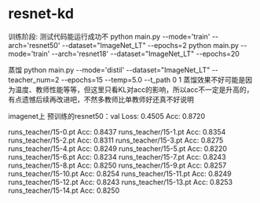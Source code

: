 # resnet-kd

训练阶段: 测试代码能运行成功不
python main.py --mode='train' --arch='resnet50' --dataset="ImageNet_LT" --epochs=2
python main.py --mode='train' --arch='resnet18' --dataset="ImageNet_LT" --epochs=20

蒸馏
python main.py --mode='distil' --dataset="ImageNet_LT" --teacher_num=2 --epochs=15 --temp=5.0 --t_path 0 1
蒸馏效果不好可能是因为温度、教师性能等等，但这里只看KL对acc的影响，所以acc不一定是升高的，有点遗憾后续再改进吧，不然多教师比单教师好还真不好说明



imagenet上
预训练的resnet50：val Loss: 0.4505 Acc: 0.8720

runs_teacher/15-0.pt  Acc: 0.8437
runs_teacher/15-1.pt  Acc: 0.8354
runs_teacher/15-2.pt  Acc: 0.8311
runs_teacher/15-3.pt  Acc: 0.8275
runs_teacher/15-4.pt  Acc: 0.8249
runs_teacher/15-5.pt  Acc: 0.8220
runs_teacher/15-6.pt  Acc: 0.8234
runs_teacher/15-7.pt  Acc: 0.8243
runs_teacher/15-8.pt  Acc: 0.8250
runs_teacher/15-9.pt  Acc: 0.8257
runs_teacher/15-10.pt  Acc: 0.8254
runs_teacher/15-11.pt  Acc: 0.8249
runs_teacher/15-12.pt  Acc: 0.8243
runs_teacher/15-13.pt  Acc: 0.8253
runs_teacher/15-14.pt  Acc: 0.8250
